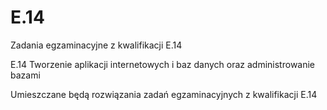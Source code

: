 # E.14
Zadania egzaminacyjne z kwalifikacji E.14

E.14 Tworzenie aplikacji internetowych i baz danych oraz administrowanie bazami

Umieszczane będą rozwiązania zadań egzaminacyjnych z kwalifikacji E.14
